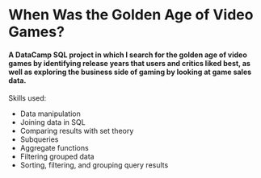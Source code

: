 # When Was the Golden Age of Video Games?

#### A DataCamp SQL project in which I search for the golden age of video games by identifying release years that users and critics liked best, as well as exploring the business side of gaming by looking at game sales data.

Skills used:
* Data manipulation
* Joining data in SQL
* Comparing results with set theory
* Subqueries
* Aggregate functions
* Filtering grouped data
* Sorting, filtering, and grouping query results

